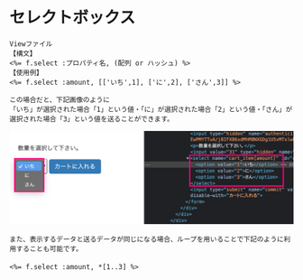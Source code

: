 # セレクトボックス
~~~
Viewファイル
【構文】
<%= f.select :プロパティ名, (配列 or ハッシュ) %>
【使用例】
<%= f.select :amount, [['いち',1], ['に',2], ['さん',3]] %>
~~~

~~~
この場合だと、下記画像のように
「いち」が選択された場合「1」という値・「に」が選択された場合「2」という値・「さん」が選択された場合「3」という値を送ることができます。
~~~

![alt text](image.png)

~~~
また、表示するデータと送るデータが同じになる場合、ループを用いることで下記のように利用することも可能です。

<%= f.select :amount, *[1..3] %>

~~~


